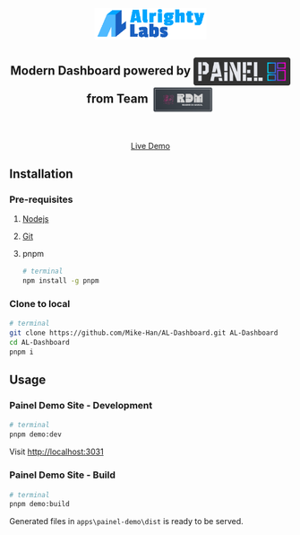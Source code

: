 <p align='center'>
  <img src='https://raw.githubusercontent.com/Mike-Han/AL-Dashboard/assets/assets/AL.png' alt='Alrighty Labs' width='200px' />
</p>

<p>
  <h2 align='center'>
    Modern Dashboard powered by
    <img src='https://raw.githubusercontent.com/Mike-Han/AL-Dashboard/assets/assets/painel-dark.png' alt='painel-light' height='50px' align='center'/>
    from Team
    <img src='https://raw.githubusercontent.com/Mike-Han/AL-Dashboard/assets/assets/rdm-dark.png' alt='painel-dark' height='50px' align='center'/>
  </h2>
</p>

<br/>

<p align='center'>
  <a href="https://painel-labs.netlify.app/">Live Demo</a>
</p>

## Installation

### Pre-requisites

1. [Nodejs](https://nodejs.org/en/download/)
1. [Git](https://git-scm.com/downloads)
1. pnpm

   ```bash
   # terminal
   npm install -g pnpm
   ```

### Clone to local

```bash
# terminal
git clone https://github.com/Mike-Han/AL-Dashboard.git AL-Dashboard
cd AL-Dashboard
pnpm i
```

## Usage

### Painel Demo Site - Development

```bash
# terminal
pnpm demo:dev
```

Visit <http://localhost:3031>

### Painel Demo Site - Build

```bash
# terminal
pnpm demo:build
```

Generated files in `apps\painel-demo\dist` is ready to be served.
